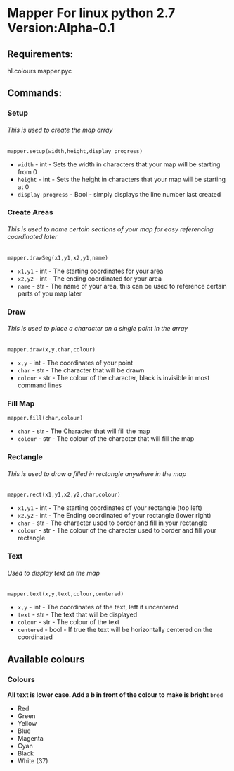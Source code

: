 # Mapper For linux python 2.7 Version:Alpha-0.1

## Requirements:

hl.colours
mapper.pyc

## Commands:

### Setup
###### This is used to create the map array
```
mapper.setup(width,height,display progress)
```
- ```width``` - int - Sets the width in characters that your map will be starting from 0
- ```height``` - int - Sets the height in characters that your map will be starting at 0
- ```display progress``` - Bool - simply displays the line number last created

### Create Areas
###### This is used to name certain sections of your map for easy referencing coordinated later
```mapper.drawSeg(x1,y1,x2,y1,name)```
- ```x1,y1``` - int - The starting coordinates for your area
- ```x2,y2``` - int - The ending coordinated for your area
- ```name``` - str - The name of your area, this can be used to reference certain parts of you map later

### Draw
###### This is used to place a character on a single point in the array

```mapper.draw(x,y,char,colour)```

- ```x,y``` - int - The coordinates of your point
- ```char``` - str - The character that will be drawn
- ```colour``` - str - The colour of the character, black is invisible in most command lines

### Fill Map

```mapper.fill(char,colour)```
- ```char``` - str - The Character that will fill the map
- ```colour``` - str - The colour of the character that will fill the map

### Rectangle
###### This is used to draw a filled in rectangle anywhere in the map

```mapper.rect(x1,y1,x2,y2,char,colour)```
- ```x1,y1``` - int - The starting coordinates of your rectangle (top left)
- ```x2,y2``` - int - The Ending coordinated of your rectangle (lower right)
- ```char``` - str - The character used to border and fill in your rectangle
- ```colour``` - str - The colour of the character used to border and fill your rectangle

### Text
###### Used to display text on the map

```mapper.text(x,y,text,colour,centered)```
- ```x,y``` - int - The coordinates of the text, left if uncentered
- ```text``` - str - The text that will be displayed
- ```colour``` - str - The colour of the text
- ```centered``` - bool - If true the text will be horizontally centered on the coordinated

## Available colours
### Colours
**All text is lower case. Add a b in front of the colour to make is bright**
```bred```

- Red
- Green
- Yellow
- Blue
- Magenta
- Cyan
- Black
- White (37)
